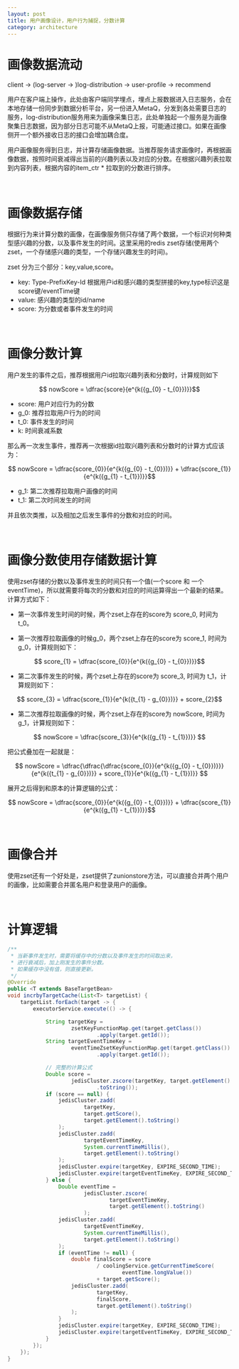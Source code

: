 ```yaml
---
layout: post
title: 用户画像设计，用户行为捕捉，分数计算
category: architecture
---
```


# 画像数据流动

client -> (log-server -> )log-distribution -> user-profile -> recommend

用户在客户端上操作，此处由客户端同学埋点，埋点上报数据进入日志服务，会在本地存储一份同步到数据分析平台，另一份进入MetaQ，分发到各处需要日志的服务，log-distribution服务用来为画像采集日志，此处单独起一个服务是为画像聚集日志数据，因为部分日志可能不从MetaQ上报，可能通过接口。如果在画像侧开一个额外接收日志的接口会增加耦合度。

用户画像服务得到日志，并计算存储画像数据。当推荐服务请求画像时，再根据画像数据，按照时间衰减得出当前的兴趣列表以及对应的分数。在根据兴趣列表拉取到内容列表，根据内容的item_ctr * 拉取到的分数进行排序。

<br>

# 画像数据存储

根据行为来计算分数的画像，在画像服务侧只存储了两个数据，一个标识对何种类型感兴趣的分数，以及事件发生的时间。这里采用的redis zset存储(使用两个zset，一个存储感兴趣的类型，一个存储兴趣发生的时间)。

zset 分为三个部分：key,value,score。

- key: Type-PrefixKey-Id 根据用户id和感兴趣的类型拼接的key,type标识这是score键/eventTime键
- value: 感兴趣的类型的id/name
- score: 为分数或者事件发生的时间

<br>

# 画像分数计算

用户发生的事件之后，推荐根据用户id拉取兴趣列表和分数时，计算规则如下

$$ nowScore = \dfrac{score}{e^{k({g_{0} - t_{0}})}}$$

- score: 用户对应行为的分数
- g_0: 推荐拉取用户行为的时间
- t_0: 事件发生的时间
- k: 时间衰减系数

那么再一次发生事件，推荐再一次根据id拉取兴趣列表和分数时的计算方式应该为：

$$ nowScore = \dfrac{score_{0}}{e^{k({g_{0} - t_{0}})}} +  \dfrac{score_{1}}{e^{k({g_{1} - t_{1}})}}$$

- g_1: 第二次推荐拉取用户画像的时间
- t_1: 第二次时间发生的时间

并且依次类推，以及相加之后发生事件的分数和对应的时间。

<br>

# 画像分数使用存储数据计算

使用zset存储的分数以及事件发生的时间只有一个值(一个score 和 一个eventTime)，所以就需要将每次的分数和对应的时间运算得出一个最新的结果。计算方式如下：

- 第一次事件发生时间的时候，两个zset上存在的score为 score_0, 时间为 t_0。

- 第一次推荐拉取画像的时候g_0，两个zset上存在的score为 score_1, 时间为 g_0，计算规则如下：

$$ score_{1} = \dfrac{score_{0}}{e^{k({g_{0} - t_{0}})}}$$

- 第二次事件发生的时候，两个zset上存在的score为 score_3, 时间为 t_1，计算规则如下：

$$ score_{3} =  \dfrac{score_{1}}{e^{k({t_{1} - g_{0}})}} + score_{2}$$

- 第二次推荐拉取画像的时候，两个zset上存在的score为 nowScore, 时间为 g_1，计算规则如下：

$$ nowScore =  \dfrac{score_{3}}{e^{k({g_{1} - t_{1}})}} $$

把公式叠加在一起就是：

$$ nowScore =  \dfrac{\dfrac{\dfrac{score_{0}}{e^{k({g_{0} - t_{0}})}}}{e^{k({t_{1} - g_{0}})}} + score_{1}}{e^{k({g_{1} - t_{1}})}} $$

展开之后得到和原本的计算逻辑的公式：

$$ nowScore = \dfrac{score_{0}}{e^{k({g_{0} - t_{0}})}} +  \dfrac{score_{1}}{e^{k({g_{1} - t_{1}})}}$$

<br>

# 画像合并

使用zset还有一个好处是，zset提供了zunionstore方法，可以直接合并两个用户的画像，比如需要合并匿名用户和登录用户的画像。

<br>

# 计算逻辑

```java
/**
 * 当新事件发生时，需要将缓存中的分数以及事件发生的时间取出来，
 * 进行衰减后，加上刚发生的事件分数。
 * 如果缓存中没有值，则直接更新。
 */
@Override
public <T extends BaseTargetBean> 
void incrbyTargetCache(List<T> targetList) {
    targetList.forEach(target -> {
        executorService.execute(() -> {

            String targetKey = 
                    zsetKeyFunctionMap.get(target.getClass())
                            .apply(target.getId());
            String targetEventTimeKey = 
                    eventTimeZsetKeyFunctionMap.get(target.getClass())
                            .apply(target.getId());

            // 完整的计算公式
            Double score = 
                    jedisCluster.zscore(targetKey, target.getElement()
                            .toString());
            if (score == null) {
                jedisCluster.zadd(
                        targetKey, 
                        target.getScore(), 
                        target.getElement().toString()
                );
                jedisCluster.zadd(
                        targetEventTimeKey, 
                        System.currentTimeMillis(), 
                        target.getElement().toString()
                );
                jedisCluster.expire(targetKey, EXPIRE_SECOND_TIME);
                jedisCluster.expire(targetEventTimeKey, EXPIRE_SECOND_TIME);
            } else {
                Double eventTime = 
                        jedisCluster.zscore(
                                targetEventTimeKey, 
                                target.getElement().toString()
                        );
                jedisCluster.zadd(
                        targetEventTimeKey, 
                        System.currentTimeMillis(), 
                        target.getElement().toString()
                );
                if (eventTime != null) {
                    double finalScore = score 
                            / coolingService.getCurrentTimeScore(
                                    eventTime.longValue()) 
                            + target.getScore();
                    jedisCluster.zadd(
                            targetKey, 
                            finalScore, 
                            target.getElement().toString()
                    );
                }
                jedisCluster.expire(targetKey, EXPIRE_SECOND_TIME);
                jedisCluster.expire(targetEventTimeKey, EXPIRE_SECOND_TIME);
            }
        });
    });
}
```
